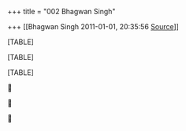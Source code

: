 +++
title = "002 Bhagwan Singh"

+++
[[Bhagwan Singh	2011-01-01, 20:35:56 [Source](https://groups.google.com/g/bvparishat/c/VSNUQfOwi7E)]]



[TABLE]

[TABLE]

[TABLE]







